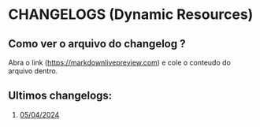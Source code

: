 # CHANGELOGS (Dynamic Resources)

## Como ver o arquivo do changelog ?
Abra o link (https://markdownlivepreview.com) e cole o conteudo do arquivo dentro.

## Ultimos changelogs:
1. [05/04/2024](https://github.com/dynamicresources/CHANGELOGS/releases/download/CHANGELOGS/CHANGELOG-05.04.2024.md)
